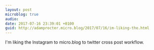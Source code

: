 ```yaml
---
layout: post
microblog: true
audio: 
date: 2017-07-16 23:39:01 +0100
guid: http://adamprocter.micro.blog/2017/07/16/im-liking-the.html
---
```

I'm liking the Instagram to micro.blog to twitter cross post workflow. 

